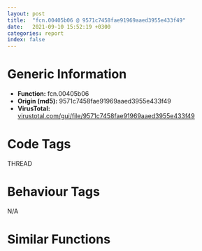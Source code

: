 ```yaml
---
layout: post
title:  "fcn.00405b06 @ 9571c7458fae91969aaed3955e433f49"
date:   2021-09-10 15:52:19 +0300
categories: report
index: false
---
```


# Generic Information
- **Function:** fcn.00405b06
- **Origin (md5):** 9571c7458fae91969aaed3955e433f49
- **VirusTotal:** [virustotal.com/gui/file/9571c7458fae91969aaed3955e433f49][virustotal_ref]

# Code Tags
<span class="tag" id="THREAD">THREAD</span>


# Behaviour Tags
<span class="bhv-tag" id="na">N/A</span>

# Similar Functions
<script type="text/javascript" src="https://www.gstatic.com/charts/loader.js"></script>
<script type="text/javascript">

    google.charts.load('current', {'packages':['corechart']});
    google.charts.setOnLoadCallback(drawChart);

    function drawChart() {
    var data = new google.visualization.DataTable();
        data.addColumn('number', 'X');
        data.addColumn('number', 'Y');
        data.addColumn({type: 'string', role: 'tooltip', 'p': {'html': true}});
        data.addColumn({'type': 'string', 'role': 'style'});
        
        data.addRows([
    [-68.38371276855469, 75.67516326904297, '<b><a href="/report/fcn.00405b06@9571c7458fae91969aaed3955e433f49">fcn.00405b06</a><br>@9571c7458fae91969aaed3955e433f49</b><br>push 8<br>mov eax, 0x45178b<br>call fcn.0044b43d<br>mov edi, dword[0x477f88]<br>add edi, 0x10<br>mov dword[ebp-0x14], edi<br>xor ebx, ebx<br>push edi<br>mov dword[ebp-4], ebx<br>call dword[sym.imp.KERNEL32.dll_EnterCriticalSection]<br>mov byte[ebp-0x10], 1<br>call dword[sym.imp.KERNEL32.dll_GetCurrentThreadId]<br>mov esi, dword[0x477ff0]<br>mov ecx, dword[esi+8]<br>test ecx, ecx<br>jle 0x405b4f<br>mov edx, dword[esi]<br>cmp dword[edx], eax<br>je 0x405b52<br>inc ebx<br>add edx, 4<br>cmp ebx, ecx<br>jl 0x405b43<br>or ebx, 0xffffffff<br>cmp ebx, 0xffffffff<br>jne 0x405b5b<br>xor esi, esi<br>jmp 0x405b62<br>call fcn.00405a68<br>mov esi, eax<br>push edi<br>call dword[sym.imp.KERNEL32.dll_LeaveCriticalSection]<br>mov eax, esi<br>call fcn.0044b515<br>ret <br><eoc> ', 'point { fill-color: #e0440e; }'],
[-261.63482666015625, -446.5205078125, '<b><a href="/report/fcn.00406d4f@f5b8476c36459986b226c45654aeb016">fcn.00406d4f</a><br>@f5b8476c36459986b226c45654aeb016</b><br>push 8<br>mov eax, 0x45b1b9<br>call fcn.00454e47<br>mov edi, dword[0x480fc8]<br>add edi, 0x10<br>mov dword[ebp-0x14], edi<br>xor ebx, ebx<br>push edi<br>mov dword[ebp-4], ebx<br>call dword[sym.imp.KERNEL32.dll_EnterCriticalSection]<br>mov byte[ebp-0x10], 1<br>call dword[sym.imp.KERNEL32.dll_GetCurrentThreadId]<br>mov esi, dword[0x481030]<br>mov ecx, dword[esi+8]<br>test ecx, ecx<br>jle 0x406d98<br>mov edx, dword[esi]<br>cmp dword[edx], eax<br>je 0x406d9b<br>inc ebx<br>add edx, 4<br>cmp ebx, ecx<br>jl 0x406d8c<br>or ebx, 0xffffffff<br>cmp ebx, 0xffffffff<br>jne 0x406da4<br>xor esi, esi<br>jmp 0x406dab<br>call fcn.00406cb1<br>mov esi, eax<br>push edi<br>call dword[sym.imp.KERNEL32.dll_LeaveCriticalSection]<br>mov eax, esi<br>call fcn.00454f1f<br>ret <br><eoc> ', 'null'],
[-939.8594970703125, 156.22264099121094, '<b><a href="/report/fcn.00405b06@a314f14b11fc4f772a3e30c11b5cb1d4">fcn.00405b06</a><br>@a314f14b11fc4f772a3e30c11b5cb1d4</b><br>push 8<br>mov eax, 0x45178b<br>call fcn.0044b43d<br>mov edi, dword[0x477f88]<br>add edi, 0x10<br>mov dword[ebp-0x14], edi<br>xor ebx, ebx<br>push edi<br>mov dword[ebp-4], ebx<br>call dword[sym.imp.KERNEL32.dll_EnterCriticalSection]<br>mov byte[ebp-0x10], 1<br>call dword[sym.imp.KERNEL32.dll_GetCurrentThreadId]<br>mov esi, dword[0x477ff0]<br>mov ecx, dword[esi+8]<br>test ecx, ecx<br>jle 0x405b4f<br>mov edx, dword[esi]<br>cmp dword[edx], eax<br>je 0x405b52<br>inc ebx<br>add edx, 4<br>cmp ebx, ecx<br>jl 0x405b43<br>or ebx, 0xffffffff<br>cmp ebx, 0xffffffff<br>jne 0x405b5b<br>xor esi, esi<br>jmp 0x405b62<br>call fcn.00405a68<br>mov esi, eax<br>push edi<br>call dword[sym.imp.KERNEL32.dll_LeaveCriticalSection]<br>mov eax, esi<br>call fcn.0044b515<br>ret <br><eoc> ', 'null'],
[113.44408416748047, -57.28285598754883, '<b><a href="/report/fcn.00405b06@e3d061f479f25b8f541d0905c967999c">fcn.00405b06</a><br>@e3d061f479f25b8f541d0905c967999c</b><br>push 8<br>mov eax, 0x45178b<br>call fcn.0044b43d<br>mov edi, dword[0x477f88]<br>add edi, 0x10<br>mov dword[ebp-0x14], edi<br>xor ebx, ebx<br>push edi<br>mov dword[ebp-4], ebx<br>call dword[sym.imp.KERNEL32.dll_EnterCriticalSection]<br>mov byte[ebp-0x10], 1<br>call dword[sym.imp.KERNEL32.dll_GetCurrentThreadId]<br>mov esi, dword[0x477ff0]<br>mov ecx, dword[esi+8]<br>test ecx, ecx<br>jle 0x405b4f<br>mov edx, dword[esi]<br>cmp dword[edx], eax<br>je 0x405b52<br>inc ebx<br>add edx, 4<br>cmp ebx, ecx<br>jl 0x405b43<br>or ebx, 0xffffffff<br>cmp ebx, 0xffffffff<br>jne 0x405b5b<br>xor esi, esi<br>jmp 0x405b62<br>call fcn.00405a68<br>mov esi, eax<br>push edi<br>call dword[sym.imp.KERNEL32.dll_LeaveCriticalSection]<br>mov eax, esi<br>call fcn.0044b515<br>ret <br><eoc> ', 'null'],
[387.1689453125, -23.625030517578125, '<b><a href="/report/fcn.00405b06@b8b9cf6862b0d68d10750002e5baaf97">fcn.00405b06</a><br>@b8b9cf6862b0d68d10750002e5baaf97</b><br>push 8<br>mov eax, 0x45178b<br>call fcn.0044b43d<br>mov edi, dword[0x477f88]<br>add edi, 0x10<br>mov dword[ebp-0x14], edi<br>xor ebx, ebx<br>push edi<br>mov dword[ebp-4], ebx<br>call dword[sym.imp.KERNEL32.dll_EnterCriticalSection]<br>mov byte[ebp-0x10], 1<br>call dword[sym.imp.KERNEL32.dll_GetCurrentThreadId]<br>mov esi, dword[0x477ff0]<br>mov ecx, dword[esi+8]<br>test ecx, ecx<br>jle 0x405b4f<br>mov edx, dword[esi]<br>cmp dword[edx], eax<br>je 0x405b52<br>inc ebx<br>add edx, 4<br>cmp ebx, ecx<br>jl 0x405b43<br>or ebx, 0xffffffff<br>cmp ebx, 0xffffffff<br>jne 0x405b5b<br>xor esi, esi<br>jmp 0x405b62<br>call fcn.00405a68<br>mov esi, eax<br>push edi<br>call dword[sym.imp.KERNEL32.dll_LeaveCriticalSection]<br>mov eax, esi<br>call fcn.0044b515<br>ret <br><eoc> ', 'null'],
[218.7490234375, 84.88758087158203, '<b><a href="/report/fcn.00405b06@c6d5547a6b11db0106596d8a93b709be">fcn.00405b06</a><br>@c6d5547a6b11db0106596d8a93b709be</b><br>push 8<br>mov eax, 0x45178b<br>call fcn.0044b43d<br>mov edi, dword[0x477f88]<br>add edi, 0x10<br>mov dword[ebp-0x14], edi<br>xor ebx, ebx<br>push edi<br>mov dword[ebp-4], ebx<br>call dword[sym.imp.KERNEL32.dll_EnterCriticalSection]<br>mov byte[ebp-0x10], 1<br>call dword[sym.imp.KERNEL32.dll_GetCurrentThreadId]<br>mov esi, dword[0x477ff0]<br>mov ecx, dword[esi+8]<br>test ecx, ecx<br>jle 0x405b4f<br>mov edx, dword[esi]<br>cmp dword[edx], eax<br>je 0x405b52<br>inc ebx<br>add edx, 4<br>cmp ebx, ecx<br>jl 0x405b43<br>or ebx, 0xffffffff<br>cmp ebx, 0xffffffff<br>jne 0x405b5b<br>xor esi, esi<br>jmp 0x405b62<br>call fcn.00405a68<br>mov esi, eax<br>push edi<br>call dword[sym.imp.KERNEL32.dll_LeaveCriticalSection]<br>mov eax, esi<br>call fcn.0044b515<br>ret <br><eoc> ', 'null'],
[-32.782470703125, -156.44224548339844, '<b><a href="/report/fcn.00405ff9@c077742bdc6d4f2c0ca7d0e2a6a94acf">fcn.00405ff9</a><br>@c077742bdc6d4f2c0ca7d0e2a6a94acf</b><br>push 8<br>mov eax, 0x459e17<br>call fcn.00453ae0<br>mov edi, dword[0x47ff68]<br>add edi, 0x10<br>mov dword[ebp-0x14], edi<br>xor ebx, ebx<br>push edi<br>mov dword[ebp-4], ebx<br>call dword[sym.imp.KERNEL32.dll_EnterCriticalSection]<br>mov byte[ebp-0x10], 1<br>call dword[sym.imp.KERNEL32.dll_GetCurrentThreadId]<br>mov esi, dword[0x47ffd0]<br>mov ecx, dword[esi+8]<br>test ecx, ecx<br>jle 0x406042<br>mov edx, dword[esi]<br>cmp dword[edx], eax<br>je 0x406045<br>inc ebx<br>add edx, 4<br>cmp ebx, ecx<br>jl 0x406036<br>or ebx, 0xffffffff<br>cmp ebx, 0xffffffff<br>jne 0x40604e<br>xor esi, esi<br>jmp 0x406055<br>call fcn.00405f5b<br>mov esi, eax<br>push edi<br>call dword[sym.imp.KERNEL32.dll_LeaveCriticalSection]<br>mov eax, esi<br>call fcn.00453bb8<br>ret <br><eoc> ', 'null'],
[-290.69122314453125, 154.10821533203125, '<b><a href="/report/fcn.00405b06@7307643b343733b7fbd7b4b4fb482515">fcn.00405b06</a><br>@7307643b343733b7fbd7b4b4fb482515</b><br>push 8<br>mov eax, 0x45178b<br>call fcn.0044b43d<br>mov edi, dword[0x477f88]<br>add edi, 0x10<br>mov dword[ebp-0x14], edi<br>xor ebx, ebx<br>push edi<br>mov dword[ebp-4], ebx<br>call dword[sym.imp.KERNEL32.dll_EnterCriticalSection]<br>mov byte[ebp-0x10], 1<br>call dword[sym.imp.KERNEL32.dll_GetCurrentThreadId]<br>mov esi, dword[0x477ff0]<br>mov ecx, dword[esi+8]<br>test ecx, ecx<br>jle 0x405b4f<br>mov edx, dword[esi]<br>cmp dword[edx], eax<br>je 0x405b52<br>inc ebx<br>add edx, 4<br>cmp ebx, ecx<br>jl 0x405b43<br>or ebx, 0xffffffff<br>cmp ebx, 0xffffffff<br>jne 0x405b5b<br>xor esi, esi<br>jmp 0x405b62<br>call fcn.00405a68<br>mov esi, eax<br>push edi<br>call dword[sym.imp.KERNEL32.dll_LeaveCriticalSection]<br>mov eax, esi<br>call fcn.0044b515<br>ret <br><eoc> ', 'null'],
[353.1135559082031, 232.68173217773438, '<b><a href="/report/fcn.00405ff9@96a869ae624ddb4834a1d5a829f85469">fcn.00405ff9</a><br>@96a869ae624ddb4834a1d5a829f85469</b><br>push 8<br>mov eax, 0x459e17<br>call fcn.00453ae0<br>mov edi, dword[0x47ff68]<br>add edi, 0x10<br>mov dword[ebp-0x14], edi<br>xor ebx, ebx<br>push edi<br>mov dword[ebp-4], ebx<br>call dword[sym.imp.KERNEL32.dll_EnterCriticalSection]<br>mov byte[ebp-0x10], 1<br>call dword[sym.imp.KERNEL32.dll_GetCurrentThreadId]<br>mov esi, dword[0x47ffd0]<br>mov ecx, dword[esi+8]<br>test ecx, ecx<br>jle 0x406042<br>mov edx, dword[esi]<br>cmp dword[edx], eax<br>je 0x406045<br>inc ebx<br>add edx, 4<br>cmp ebx, ecx<br>jl 0x406036<br>or ebx, 0xffffffff<br>cmp ebx, 0xffffffff<br>jne 0x40604e<br>xor esi, esi<br>jmp 0x406055<br>call fcn.00405f5b<br>mov esi, eax<br>push edi<br>call dword[sym.imp.KERNEL32.dll_LeaveCriticalSection]<br>mov eax, esi<br>call fcn.00453bb8<br>ret <br><eoc> ', 'null'],
[272.2615051269531, -229.5191192626953, '<b><a href="/report/fcn.00405b06@146b14fc12cf789043a79d4f548a23bf">fcn.00405b06</a><br>@146b14fc12cf789043a79d4f548a23bf</b><br>push 8<br>mov eax, 0x45178b<br>call fcn.0044b43d<br>mov edi, dword[0x477f88]<br>add edi, 0x10<br>mov dword[ebp-0x14], edi<br>xor ebx, ebx<br>push edi<br>mov dword[ebp-4], ebx<br>call dword[sym.imp.KERNEL32.dll_EnterCriticalSection]<br>mov byte[ebp-0x10], 1<br>call dword[sym.imp.KERNEL32.dll_GetCurrentThreadId]<br>mov esi, dword[0x477ff0]<br>mov ecx, dword[esi+8]<br>test ecx, ecx<br>jle 0x405b4f<br>mov edx, dword[esi]<br>cmp dword[edx], eax<br>je 0x405b52<br>inc ebx<br>add edx, 4<br>cmp ebx, ecx<br>jl 0x405b43<br>or ebx, 0xffffffff<br>cmp ebx, 0xffffffff<br>jne 0x405b5b<br>xor esi, esi<br>jmp 0x405b62<br>call fcn.00405a68<br>mov esi, eax<br>push edi<br>call dword[sym.imp.KERNEL32.dll_LeaveCriticalSection]<br>mov eax, esi<br>call fcn.0044b515<br>ret <br><eoc> ', 'null'],
[-171.3452606201172, -279.03765869140625, '<b><a href="/report/fcn.00405b06@3d7f25d788af3e7f7707a736ac852465">fcn.00405b06</a><br>@3d7f25d788af3e7f7707a736ac852465</b><br>push 8<br>mov eax, 0x45178b<br>call fcn.0044b43d<br>mov edi, dword[0x477f88]<br>add edi, 0x10<br>mov dword[ebp-0x14], edi<br>xor ebx, ebx<br>push edi<br>mov dword[ebp-4], ebx<br>call dword[sym.imp.KERNEL32.dll_EnterCriticalSection]<br>mov byte[ebp-0x10], 1<br>call dword[sym.imp.KERNEL32.dll_GetCurrentThreadId]<br>mov esi, dword[0x477ff0]<br>mov ecx, dword[esi+8]<br>test ecx, ecx<br>jle 0x405b4f<br>mov edx, dword[esi]<br>cmp dword[edx], eax<br>je 0x405b52<br>inc ebx<br>add edx, 4<br>cmp ebx, ecx<br>jl 0x405b43<br>or ebx, 0xffffffff<br>cmp ebx, 0xffffffff<br>jne 0x405b5b<br>xor esi, esi<br>jmp 0x405b62<br>call fcn.00405a68<br>mov esi, eax<br>push edi<br>call dword[sym.imp.KERNEL32.dll_LeaveCriticalSection]<br>mov eax, esi<br>call fcn.0044b515<br>ret <br><eoc> ', 'null'],
[-217.9144744873047, -65.67084503173828, '<b><a href="/report/fcn.00405b5c@e16f74a2849182d98050864255e902f8">fcn.00405b5c</a><br>@e16f74a2849182d98050864255e902f8</b><br>push 8<br>mov eax, 0x452f47<br>call fcn.0044cbf0<br>mov edi, dword[0x478f68]<br>add edi, 0x10<br>mov dword[ebp-0x14], edi<br>xor ebx, ebx<br>push edi<br>mov dword[ebp-4], ebx<br>call dword[sym.imp.KERNEL32.dll_EnterCriticalSection]<br>mov byte[ebp-0x10], 1<br>call dword[sym.imp.KERNEL32.dll_GetCurrentThreadId]<br>mov esi, dword[0x478fd0]<br>mov ecx, dword[esi+8]<br>test ecx, ecx<br>jle 0x405ba5<br>mov edx, dword[esi]<br>cmp dword[edx], eax<br>je 0x405ba8<br>inc ebx<br>add edx, 4<br>cmp ebx, ecx<br>jl 0x405b99<br>or ebx, 0xffffffff<br>cmp ebx, 0xffffffff<br>jne 0x405bb1<br>xor esi, esi<br>jmp 0x405bb8<br>call fcn.00405abe<br>mov esi, eax<br>push edi<br>call dword[sym.imp.KERNEL32.dll_LeaveCriticalSection]<br>mov eax, esi<br>call fcn.0044ccc8<br>ret <br><eoc> ', 'null'],
[483.35223388671875, -214.81854248046875, '<b><a href="/report/fcn.00406329@20a93604f17ee6f3c2aa7b1f7a497fcf">fcn.00406329</a><br>@20a93604f17ee6f3c2aa7b1f7a497fcf</b><br>push 8<br>mov eax, 0x45ee26<br>call fcn.00458aa1<br>mov edi, dword[0x484fa8]<br>add edi, 0x10<br>mov dword[ebp-0x14], edi<br>xor ebx, ebx<br>push edi<br>mov dword[ebp-4], ebx<br>call dword[sym.imp.KERNEL32.dll_EnterCriticalSection]<br>mov byte[ebp-0x10], 1<br>call dword[sym.imp.KERNEL32.dll_GetCurrentThreadId]<br>mov esi, dword[0x485010]<br>mov ecx, dword[esi+8]<br>test ecx, ecx<br>jle 0x406372<br>mov edx, dword[esi]<br>cmp dword[edx], eax<br>je 0x406375<br>inc ebx<br>add edx, 4<br>cmp ebx, ecx<br>jl 0x406366<br>or ebx, 0xffffffff<br>cmp ebx, 0xffffffff<br>jne 0x40637e<br>xor esi, esi<br>jmp 0x406385<br>call fcn.0040628b<br>mov esi, eax<br>push edi<br>call dword[sym.imp.KERNEL32.dll_LeaveCriticalSection]<br>mov eax, esi<br>call fcn.00458b79<br>ret <br><eoc> ', 'null'],
[102.97157287597656, -307.43731689453125, '<b><a href="/report/fcn.00405b06@44a756939733df3681808b122b91651f">fcn.00405b06</a><br>@44a756939733df3681808b122b91651f</b><br>push 8<br>mov eax, 0x45178b<br>call fcn.0044b43d<br>mov edi, dword[0x477f88]<br>add edi, 0x10<br>mov dword[ebp-0x14], edi<br>xor ebx, ebx<br>push edi<br>mov dword[ebp-4], ebx<br>call dword[sym.imp.KERNEL32.dll_EnterCriticalSection]<br>mov byte[ebp-0x10], 1<br>call dword[sym.imp.KERNEL32.dll_GetCurrentThreadId]<br>mov esi, dword[0x477ff0]<br>mov ecx, dword[esi+8]<br>test ecx, ecx<br>jle 0x405b4f<br>mov edx, dword[esi]<br>cmp dword[edx], eax<br>je 0x405b52<br>inc ebx<br>add edx, 4<br>cmp ebx, ecx<br>jl 0x405b43<br>or ebx, 0xffffffff<br>cmp ebx, 0xffffffff<br>jne 0x405b5b<br>xor esi, esi<br>jmp 0x405b62<br>call fcn.00405a68<br>mov esi, eax<br>push edi<br>call dword[sym.imp.KERNEL32.dll_LeaveCriticalSection]<br>mov eax, esi<br>call fcn.0044b515<br>ret <br><eoc> ', 'null'],
[13.044951438903809, -485.3638916015625, '<b><a href="/report/fcn.00405b06@3aa98225e51cbcae2d334c8b6b4ed9fd">fcn.00405b06</a><br>@3aa98225e51cbcae2d334c8b6b4ed9fd</b><br>push 8<br>mov eax, 0x45178b<br>call fcn.0044b43d<br>mov edi, dword[0x477f88]<br>add edi, 0x10<br>mov dword[ebp-0x14], edi<br>xor ebx, ebx<br>push edi<br>mov dword[ebp-4], ebx<br>call dword[sym.imp.KERNEL32.dll_EnterCriticalSection]<br>mov byte[ebp-0x10], 1<br>call dword[sym.imp.KERNEL32.dll_GetCurrentThreadId]<br>mov esi, dword[0x477ff0]<br>mov ecx, dword[esi+8]<br>test ecx, ecx<br>jle 0x405b4f<br>mov edx, dword[esi]<br>cmp dword[edx], eax<br>je 0x405b52<br>inc ebx<br>add edx, 4<br>cmp ebx, ecx<br>jl 0x405b43<br>or ebx, 0xffffffff<br>cmp ebx, 0xffffffff<br>jne 0x405b5b<br>xor esi, esi<br>jmp 0x405b62<br>call fcn.00405a68<br>mov esi, eax<br>push edi<br>call dword[sym.imp.KERNEL32.dll_LeaveCriticalSection]<br>mov eax, esi<br>call fcn.0044b515<br>ret <br><eoc> ', 'null'],
[-410.0638122558594, -144.42811584472656, '<b><a href="/report/fcn.00405ff9@505be53c36227b94e2fcc406f247f6e5">fcn.00405ff9</a><br>@505be53c36227b94e2fcc406f247f6e5</b><br>push 8<br>mov eax, 0x459e17<br>call fcn.00453ae0<br>mov edi, dword[0x47ff68]<br>add edi, 0x10<br>mov dword[ebp-0x14], edi<br>xor ebx, ebx<br>push edi<br>mov dword[ebp-4], ebx<br>call dword[sym.imp.KERNEL32.dll_EnterCriticalSection]<br>mov byte[ebp-0x10], 1<br>call dword[sym.imp.KERNEL32.dll_GetCurrentThreadId]<br>mov esi, dword[0x47ffd0]<br>mov ecx, dword[esi+8]<br>test ecx, ecx<br>jle 0x406042<br>mov edx, dword[esi]<br>cmp dword[edx], eax<br>je 0x406045<br>inc ebx<br>add edx, 4<br>cmp ebx, ecx<br>jl 0x406036<br>or ebx, 0xffffffff<br>cmp ebx, 0xffffffff<br>jne 0x40604e<br>xor esi, esi<br>jmp 0x406055<br>call fcn.00405f5b<br>mov esi, eax<br>push edi<br>call dword[sym.imp.KERNEL32.dll_LeaveCriticalSection]<br>mov eax, esi<br>call fcn.00453bb8<br>ret <br><eoc> ', 'null'],
[11.981780052185059, 348.47796630859375, '<b><a href="/report/fcn.00405b06@e83552e81a6f265fd7baa50402d3d47d">fcn.00405b06</a><br>@e83552e81a6f265fd7baa50402d3d47d</b><br>push 8<br>mov eax, 0x45178b<br>call fcn.0044b43d<br>mov edi, dword[0x477f88]<br>add edi, 0x10<br>mov dword[ebp-0x14], edi<br>xor ebx, ebx<br>push edi<br>mov dword[ebp-4], ebx<br>call dword[sym.imp.KERNEL32.dll_EnterCriticalSection]<br>mov byte[ebp-0x10], 1<br>call dword[sym.imp.KERNEL32.dll_GetCurrentThreadId]<br>mov esi, dword[0x477ff0]<br>mov ecx, dword[esi+8]<br>test ecx, ecx<br>jle 0x405b4f<br>mov edx, dword[esi]<br>cmp dword[edx], eax<br>je 0x405b52<br>inc ebx<br>add edx, 4<br>cmp ebx, ecx<br>jl 0x405b43<br>or ebx, 0xffffffff<br>cmp ebx, 0xffffffff<br>jne 0x405b5b<br>xor esi, esi<br>jmp 0x405b62<br>call fcn.00405a68<br>mov esi, eax<br>push edi<br>call dword[sym.imp.KERNEL32.dll_LeaveCriticalSection]<br>mov eax, esi<br>call fcn.0044b515<br>ret <br><eoc> ', 'null'],
[71.0994873046875, 253.26504516601562, '<b><a href="/report/fcn.00405b06@6e426bd8e348fab7a17ba317fb0f2d87">fcn.00405b06</a><br>@6e426bd8e348fab7a17ba317fb0f2d87</b><br>push 8<br>mov eax, 0x45178b<br>call fcn.0044b43d<br>mov edi, dword[0x477f88]<br>add edi, 0x10<br>mov dword[ebp-0x14], edi<br>xor ebx, ebx<br>push edi<br>mov dword[ebp-4], ebx<br>call dword[sym.imp.KERNEL32.dll_EnterCriticalSection]<br>mov byte[ebp-0x10], 1<br>call dword[sym.imp.KERNEL32.dll_GetCurrentThreadId]<br>mov esi, dword[0x477ff0]<br>mov ecx, dword[esi+8]<br>test ecx, ecx<br>jle 0x405b4f<br>mov edx, dword[esi]<br>cmp dword[edx], eax<br>je 0x405b52<br>inc ebx<br>add edx, 4<br>cmp ebx, ecx<br>jl 0x405b43<br>or ebx, 0xffffffff<br>cmp ebx, 0xffffffff<br>jne 0x405b5b<br>xor esi, esi<br>jmp 0x405b62<br>call fcn.00405a68<br>mov esi, eax<br>push edi<br>call dword[sym.imp.KERNEL32.dll_LeaveCriticalSection]<br>mov eax, esi<br>call fcn.0044b515<br>ret <br><eoc> ', 'null'],

        ]);

    var options = {
        title: 'Similarity Plot',
        legend: 'none',
        colors: ['#dedbd9', '#e6693e', '#ec8f6e', '#f3b49f', '#f6c7b6'],
        tooltip: {isHtml: true, trigger: 'both'},
        explorer: {
        actions: ["dragToZoom", "rightClickToReset"],
        },
        chartArea: {
        width: '80%',
        height: '80%'
        },
        width: '100%',
        height: '100%'
    };

    var chart = new google.visualization.ScatterChart(document.getElementById('chart_div'));

    chart.draw(data, options);
    }
    
</script>


<div id="chart_div" style="width: 100%px; height: 100%;"></div>

# Disassembled Code
{% highlight nasm %}

push 8
mov eax, 0x45178b
call fcn.0044b43d
mov edi, dword[0x477f88]
add edi, 0x10
mov dword[ebp-0x14], edi
xor ebx, ebx
push edi
mov dword[ebp-4], ebx
call dword[sym.imp.KERNEL32.dll_EnterCriticalSection]
mov byte[ebp-0x10], 1
call dword[sym.imp.KERNEL32.dll_GetCurrentThreadId]
mov esi, dword[0x477ff0]
mov ecx, dword[esi+8]
test ecx, ecx
jle 0x405b4f
mov edx, dword[esi]
cmp dword[edx], eax
je 0x405b52
inc ebx
add edx, 4
cmp ebx, ecx
jl 0x405b43
or ebx, 0xffffffff
cmp ebx, 0xffffffff
jne 0x405b5b
xor esi, esi
jmp 0x405b62
call fcn.00405a68
mov esi, eax
push edi
call dword[sym.imp.KERNEL32.dll_LeaveCriticalSection]
mov eax, esi
call fcn.0044b515
ret

{% endhighlight %}

[virustotal_ref]: https://www.virustotal.com/gui/file/9571c7458fae91969aaed3955e433f49